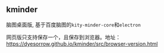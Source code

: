 ## kminder

脑图桌面版, 基于百度脑图的`kity-minder-core`和`electron`

网页版只支持保存一个，且保存到浏览器。地址：https://dyesorrow.github.io/kminder/src/browser-version.html


